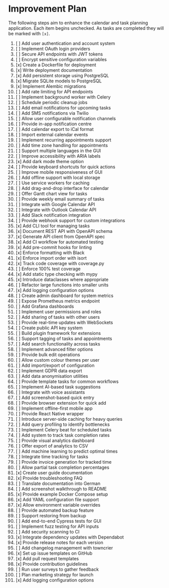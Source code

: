 # Improvement Plan

The following steps aim to enhance the calendar and task planning application. Each item begins unchecked. As tasks are completed they will be marked with `[x]`.

1. [ ] Add user authentication and account system
2. [ ] Implement OAuth login providers
3. [ ] Secure API endpoints with JWT tokens
4. [ ] Encrypt sensitive configuration variables
5. [x] Create a Dockerfile for deployment
6. [x] Write deployment documentation
7. [x] Add persistent storage using PostgreSQL
8. [x] Migrate SQLite models to PostgreSQL
9. [x] Implement Alembic migrations
10. [ ] Add rate limiting for API endpoints
11. [ ] Implement background worker with Celery
12. [ ] Schedule periodic cleanup jobs
13. [ ] Add email notifications for upcoming tasks
14. [ ] Add SMS notifications via Twilio
15. [ ] Allow user configurable notification channels
16. [ ] Provide in-app notification centre
17. [ ] Add calendar export to iCal format
18. [ ] Import external calendar events
19. [ ] Implement recurring appointments support
20. [ ] Add time zone handling for appointments
21. [ ] Support multiple languages in the GUI
22. [ ] Improve accessibility with ARIA labels
23. [x] Add dark mode theme option
24. [ ] Provide keyboard shortcuts for quick actions
25. [ ] Improve mobile responsiveness of GUI
26. [ ] Add offline support with local storage
27. [ ] Use service workers for caching
28. [ ] Add drag-and-drop interface for calendar
29. [ ] Offer Gantt chart view for tasks
30. [ ] Provide weekly email summary of tasks
31. [ ] Integrate with Google Calendar API
32. [ ] Integrate with Outlook Calendar API
33. [ ] Add Slack notification integration
34. [ ] Provide webhook support for custom integrations
35. [x] Add CLI tool for managing tasks
36. [x] Document REST API with OpenAPI schema
37. [x] Generate API client from OpenAPI spec
38. [x] Add CI workflow for automated testing
39. [x] Add pre-commit hooks for linting
40. [x] Enforce formatting with Black
41. [x] Enforce import order with isort
42. [x] Track code coverage with coverage.py
43. [ ] Enforce 100% test coverage
44. [x] Add static type checking with mypy
45. [x] Introduce dataclasses where appropriate
46. [ ] Refactor large functions into smaller units
47. [x] Add logging configuration options
48. [ ] Create admin dashboard for system metrics
49. [ ] Expose Prometheus metrics endpoint
50. [ ] Add Grafana dashboards
51. [ ] Implement user permissions and roles
52. [ ] Add sharing of tasks with other users
53. [ ] Provide real-time updates with WebSockets
54. [ ] Create public API key system
55. [ ] Build plugin framework for extensions
56. [ ] Support tagging of tasks and appointments
57. [ ] Add search functionality across tasks
58. [ ] Implement advanced filter options
59. [ ] Provide bulk edit operations
60. [ ] Allow custom colour themes per user
61. [ ] Add import/export of configuration
62. [ ] Implement GDPR data export
63. [ ] Add data anonymisation utilities
64. [ ] Provide template tasks for common workflows
65. [ ] Implement AI-based task suggestions
66. [ ] Integrate with voice assistants
67. [ ] Add screenshot-based quick entry
68. [ ] Provide browser extension for quick add
69. [ ] Implement offline-first mobile app
70. [ ] Provide React Native wrapper
71. [ ] Introduce server-side caching for heavy queries
72. [ ] Add query profiling to identify bottlenecks
73. [ ] Implement Celery beat for scheduled tasks
74. [ ] Add system to track task completion rates
75. [ ] Provide visual analytics dashboard
76. [ ] Offer export of analytics to CSV
77. [ ] Add machine learning to predict optimal times
78. [ ] Integrate time tracking for tasks
79. [ ] Provide invoice generation for tracked time
80. [ ] Allow partial task completion percentages
81. [x] Create user guide documentation
82. [x] Provide troubleshooting FAQ
83. [ ] Translate documentation into German
84. [ ] Add screenshot walkthrough to README
85. [x] Provide example Docker Compose setup
86. [x] Add YAML configuration file support
87. [x] Allow environment variable overrides
88. [ ] Provide automated backup feature
89. [ ] Support restoring from backup
90. [ ] Add end-to-end Cypress tests for GUI
91. [ ] Implement fuzz testing for API inputs
92. [ ] Add security scanning to CI
93. [x] Integrate dependency updates with Dependabot
94. [x] Provide release notes for each version
95. [ ] Add changelog management with towncrier
96. [x] Set up issue templates on GitHub
97. [x] Add pull request templates
98. [x] Provide contribution guidelines
99. [ ] Run user surveys to gather feedback
100. [ ] Plan marketing strategy for launch
47. [x] Add logging configuration options
